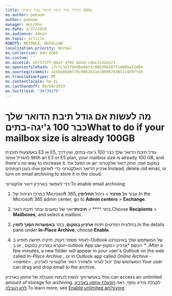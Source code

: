 ```yaml
---
title: הגדלת גודל תיבת הדואר עבור הארגון SKUs
ms.author: pebaum
author: pebaum
manager: mnirkhe
ms.date: 3/27/2018
ms.audience: Admin
ms.topic: article
ROBOTS: NOINDEX, NOFOLLOW
localization_priority: Normal
ms.collection: Adm_O365
ms.custom: ''
ms.assetid: e57572ff-0ba7-4782-ba5d-cdac3142ea71
ms.openlocfilehash: c7c7c3d17bb0be0a31c80b39b587f1e085a12d84
ms.sourcegitcommit: a256e8680379c006287ae30996763051c4d9ff85
ms.translationtype: MT
ms.contentlocale: he-IL
ms.lasthandoff: 09/04/2019
ms.locfileid: "36739278"
---
```

# <a name="what-to-do-if-your-mailbox-size-is-already-100gb"></a><span data-ttu-id="976ee-102">מה לעשות אם גודל תיבת הדואר שלך כבר 100 ג'יגה-בתים</span><span class="sxs-lookup"><span data-stu-id="976ee-102">What to do if your mailbox size is already 100GB</span></span>

<span data-ttu-id="976ee-103">באמצעות תוכנית E3 או E5, גודל תיבת הדואר שלך כבר 100 ג'יגה-בתים, ואין דרך להגדיל אותה.</span><span class="sxs-lookup"><span data-stu-id="976ee-103">With an E3 or E5 plan, your mailbox size is already 100 GB, and there's no way to increase it.</span></span> <span data-ttu-id="976ee-104">במקום זאת, מחק דואר אלקטרוני ישן או הפעל את ארכיון הדואר האלקטרוני כדי לאחסן אותו בענן הצמתים.</span><span class="sxs-lookup"><span data-stu-id="976ee-104">Instead, delete old email, or turn on email archiving to store it in the cloud.</span></span> 
  
<span data-ttu-id="976ee-105">כדי לאפשר בארכיון דואר אלקטרוני:</span><span class="sxs-lookup"><span data-stu-id="976ee-105">To enable email archiving:</span></span>
  
1. <span data-ttu-id="976ee-106">במרכז הניהול של Microsoft 365, עבור אל **מרכזי** \> ניהול **החליפין**.</span><span class="sxs-lookup"><span data-stu-id="976ee-106">In the Microsoft 365 admin center, go to **Admin centers** \> **Exchange**.</span></span> 
    
2. <span data-ttu-id="976ee-107">בחר \*\*\*\* \> **תיבות**דואר של נמענים ובחר תיבת דואר.</span><span class="sxs-lookup"><span data-stu-id="976ee-107">Choose **Recipients** \> **Mailboxes**, and select a mailbox.</span></span> 
    
3. <span data-ttu-id="976ee-108">בחלונית הפרטים תחת **ארכיון במקום**, בחר **באפשרות הפוך לזמין**.</span><span class="sxs-lookup"><span data-stu-id="976ee-108">In the details pane under **In-Place Archive**, choose **Enable**.</span></span> 
    
4. <span data-ttu-id="976ee-109">לאחר מספר דקות, תיקיה חדשה תופיע ב-Outlook של המשתמש שלך באינטרנט הנקרא *בארכיון במקום* , או ב-outlook App בשם \*ארכיון \<מקוון-שם\> \* .</span><span class="sxs-lookup"><span data-stu-id="976ee-109">After a few minutes, a new folder will appear in your user's Outlook on the web called  *In-Place Archive*  , or in Outlook app called  *Online Archive - \<name\>*  .</span></span> <span data-ttu-id="976ee-110">המשתמש שלך יכול לגרור ולשחרר דואר אלקטרוני לארכיון.</span><span class="sxs-lookup"><span data-stu-id="976ee-110">Your user can drag and drop email to the archive.</span></span> 
    
<span data-ttu-id="976ee-111">באפשרותך לגשת לכמות מוגבלת של אחסון בארכיון.</span><span class="sxs-lookup"><span data-stu-id="976ee-111">You can access an unlimited amount of storage for archiving.</span></span> <span data-ttu-id="976ee-112">לקבלת מידע נוסף, ראה [הפעלת אחסון בארכיון ללא הגבלה](https://docs.microsoft.com/office365/securitycompliance/enable-unlimited-archiving).</span><span class="sxs-lookup"><span data-stu-id="976ee-112">To learn more, see [Enable unlimited archiving](https://docs.microsoft.com/office365/securitycompliance/enable-unlimited-archiving).</span></span>
  

